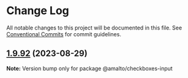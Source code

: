 # Change Log

All notable changes to this project will be documented in this file.
See [Conventional Commits](https://conventionalcommits.org) for commit guidelines.

## [1.9.92](https://github.com/amalto/platform6-ui-components/compare/@amalto/checkboxes-input@1.9.91...@amalto/checkboxes-input@1.9.92) (2023-08-29)

**Note:** Version bump only for package @amalto/checkboxes-input
